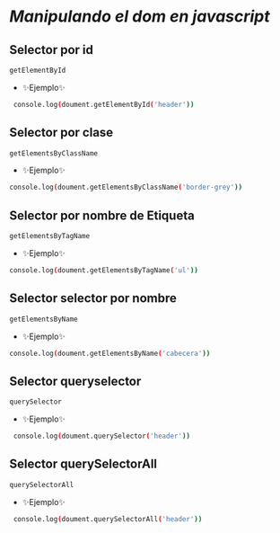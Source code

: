 # _Manipulando el dom en javascript_

## Selector por id

```sh
getElementById
```

-   ✨Ejemplo✨

```sh
 console.log(doument.getElementById('header'))
```

## Selector por clase

```sh
getElementsByClassName
```

-   ✨Ejemplo✨

```sh
console.log(doument.getElementsByClassName('border-grey'))
```

## Selector por nombre de Etiqueta

```sh
getElementsByTagName
```

-   ✨Ejemplo✨

```sh
console.log(doument.getElementsByTagName('ul'))
```

## Selector selector por nombre

```sh
getElementsByName
```

-   ✨Ejemplo✨

```sh
console.log(doument.getElementsByName('cabecera'))
```

## Selector queryselector

```sh
querySelector
```

-   ✨Ejemplo✨

```sh
 console.log(doument.querySelector('header'))
```

## Selector querySelectorAll

```sh
querySelectorAll
```

-   ✨Ejemplo✨

```sh
 console.log(doument.querySelectorAll('header'))
```
